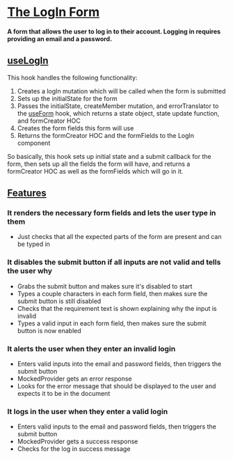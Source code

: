 # [The LogIn Form](LogIn.tsx)

**A form that allows the user to log in to their account. Logging in requires providing an email and a password.**

## [useLogIn](useLogIn.ts)

This hook handles the following functionality:

1. Creates a logIn mutation which will be called when the form is submitted
1. Sets up the initialState for the form
1. Passes the initialState, createMember mutation, and errorTranslator to the [useForm](../../foundation/Form/readme.md) hook, which returns a state object, state update function, and formCreator HOC
1. Creates the form fields this form will use
1. Returns the formCreator HOC and the formFields to the LogIn component

So basically, this hook sets up initial state and a submit callback for the form, then sets up all the fields the form will have, and returns a formCreator HOC as well as the formFields which will go in it.

## [Features](LogIn.test.tsx)

### It renders the necessary form fields and lets the user type in them

- Just checks that all the expected parts of the form are present and can be typed in

### It disables the submit button if all inputs are not valid and tells the user why

- Grabs the submit button and makes sure it's disabled to start
- Types a couple characters in each form field, then makes sure the submit button is still disabled
- Checks that the requirement text is shown explaining why the input is invalid
- Types a valid input in each form field, then makes sure the submit button is now enabled

### It alerts the user when they enter an invalid login

- Enters valid inputs into the email and password fields, then triggers the submit button
- MockedProvider gets an error response
- Looks for the error message that should be displayed to the user and expects it to be in the document

### It logs in the user when they enter a valid login

- Enters valid inputs to the email and password fields, then triggers the submit button
- MockedProvider gets a success response
- Checks for the log in success message
